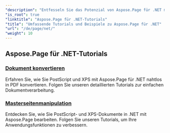 ```yaml
---
"description": "Entfesseln Sie das Potenzial von Aspose.Page für .NET mit Tutorials zur Erstellung, Bearbeitung und Verbesserung. Meistern Sie mühelos die Grundlagen und fortgeschrittenen Techniken."
"is_root": true
"linktitle": "Aspose.Page für .NET-Tutorials"
"title": "Umfassende Tutorials und Beispiele zu Aspose.Page für .NET"
"url": "/de/page/net/"
"weight": 10
---
```


## Aspose.Page für .NET-Tutorials 

### [Dokument konvertieren](./convert-document/)
Erfahren Sie, wie Sie PostScript und XPS mit Aspose.Page für .NET nahtlos in PDF konvertieren. Folgen Sie unseren detaillierten Tutorials zur einfachen Dokumentverarbeitung.
### [Masterseitenmanipulation](./master-page-manipulation/)
Entdecken Sie, wie Sie PostScript- und XPS-Dokumente in .NET mit Aspose.Page bearbeiten. Folgen Sie unseren Tutorials, um Ihre Anwendungsfunktionen zu verbessern.